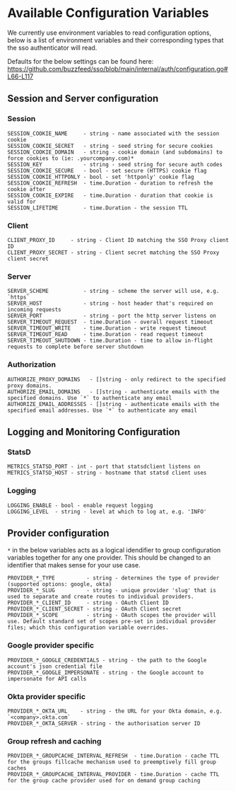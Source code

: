 # Available Configuration Variables
We currently use environment variables to read configuration options, below is a list of environment variables and
their corresponding types that the sso authenticator will read.

Defaults for the below settings can be found here: https://github.com/buzzfeed/sso/blob/main/internal/auth/configuration.go#L66-L117


## Session and Server configuration

### Session
```
SESSION_COOKIE_NAME     - string - name associated with the session cookie
SESSION_COOKIE_SECRET   - string - seed string for secure cookies
SESSION_COOKIE_DOMAIN   - string - cookie domain (and subdomains) to force cookies to (ie: .yourcompany.com)*
SESSION_KEY             - string - seed string for secure auth codes
SESSION_COOKIE_SECURE   - bool - set secure (HTTPS) cookie flag
SESSION_COOKIE_HTTPONLY - bool - set 'httponly' cookie flag
SESSION_COOKIE_REFRESH  - time.Duration - duration to refresh the cookie after
SESSION_COOKIE_EXPIRE   - time.Duration - duration that cookie is valid for
SESSION_LIFETIME        - time.Duration - the session TTL
```


### Client

```
CLIENT_PROXY_ID     - string - Client ID matching the SSO Proxy client ID
CLIENT_PROXY_SECRET - string - Client secret matching the SSO Proxy client secret
```


### Server
```
SERVER_SCHEME           - string - scheme the server will use, e.g. `https`
SERVER_HOST             - string - host header that's required on incoming requests
SERVER_PORT             - string - port the http server listens on
SERVER_TIMEOUT_REQUEST  - time.Duration - overall request timeout
SERVER_TIMEOUT_WRITE    - time.Duration - write request timeout
SERVER_TIMEOUT_READ     - time.Duration - read request timeout
SERVER_TIMEOUT_SHUTDOWN - time.Duration - time to allow in-flight requests to complete before server shutdown
```


### Authorization
```
AUTHORIZE_PROXY_DOMAINS   - []string - only redirect to the specified proxy domains.
AUTHORIZE_EMAIL_DOMAINS   - []string - authenticate emails with the specified domains. Use `*` to authenticate any email
AUTHORIZE_EMAIL_ADDRESSES - []string - authenticate emails with the specified email addresses. Use `*` to authenticate any email
```

## Logging and Monitoring Configuration
### StatsD
```
METRICS_STATSD_PORT - int - port that statsdclient listens on
METRICS_STATSD_HOST - string - hostname that statsd client uses
```

### Logging
```
LOGGING_ENABLE - bool - enable request logging
LOGGING_LEVEL  - string - level at which to log at, e.g. 'INFO'
```

## Provider configuration

`*` in the below variables acts as a logical idendifier to group configuration variables together for any one provider.
This should be changed to an identifier that makes sense for your use case.
```
PROVIDER_*_TYPE          - string - determines the type of provider (supported options: google, okta)
PROVIDER_*_SLUG          - string - unique provider 'slug' that is used to separate and create routes to individual providers.
PROVIDER_*_CLIENT_ID     - string - OAuth Client ID
PROVIDER_*_CLIENT_SECRET - string - OAuth Client secret
PROVIDER_*_SCOPE         - string - OAuth scopes the provider will use. Default standard set of scopes pre-set in individual provider
files; which this configuration variable overrides.
```

### Google provider specific
```
PROVIDER_*_GOOGLE_CREDENTIALS - string - the path to the Google account's json credential file
PROVIDER_*_GOOGLE_IMPERSONATE - string - the Google account to impersonate for API calls
```

### Okta provider specific
```
PROVIDER_*_OKTA_URL    - string - the URL for your Okta domain, e.g. `<company>.okta.com`
PROVIDER_*_OKTA_SERVER - string - the authorisation server ID
```

### Group refresh and caching
```
PROVIDER_*_GROUPCACHE_INTERVAL_REFRESH  - time.Duration - cache TTL for the groups fillcache mechanism used to preemptively fill group caches
PROVIDER_*_GROUPCACHE_INTERVAL_PROVIDER - time.Duration - cache TTL for the group cache provider used for on demand group caching
```
